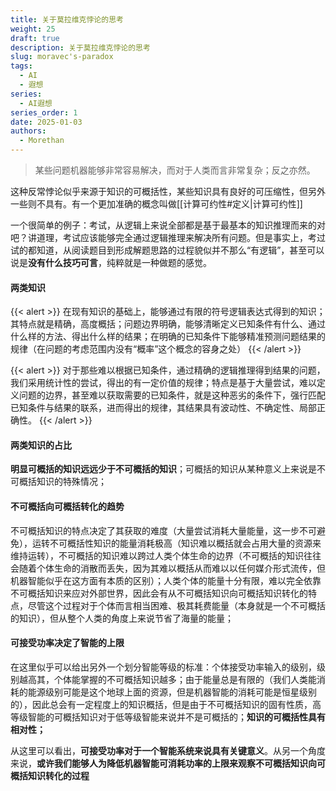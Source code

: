```yaml
---
title: 关于莫拉维克悖论的思考
weight: 25
draft: true
description: 关于莫拉维克悖论的思考
slug: moravec's-paradox
tags:
  - AI
  - 遐想
series:
  - AI遐想
series_order: 1
date: 2025-01-03
authors:
  - Morethan
---
```


> 某些问题机器能够非常容易解决，而对于人类而言非常复杂；反之亦然。

这种反常悖论似乎来源于知识的可概括性，某些知识具有良好的可压缩性，但另外一些则不具有。有一个更加准确的概念叫做[[计算可约性#定义|计算可约性]]

一个很简单的例子：考试，从逻辑上来说全部都是基于最基本的知识推理而来的对吧？讲道理，考试应该能够完全通过逻辑推理来解决所有问题。但是事实上，考过试的都知道，从阅读题目到形成解题思路的过程貌似并不那么“有逻辑”，甚至可以说是**没有什么技巧可言**，纯粹就是一种做题的感觉。

#### 两类知识

{{< alert  >}}
在现有知识的基础上，能够通过有限的符号逻辑表达式得到的知识；其特点就是精确，高度概括；问题边界明确，能够清晰定义已知条件有什么、通过什么样的方法、得出什么样的结果；在明确的已知条件下能够精准预测问题结果的规律（在问题的考虑范围内没有“概率”这个概念的容身之处）
{{< /alert >}}


{{< alert  >}}
对于那些难以根据已知条件，通过精确的逻辑推理得到结果的问题，我们采用统计性的尝试，得出的有一定价值的规律；特点是基于大量尝试，难以定义问题的边界，甚至难以获取需要的已知条件，就是这种恶劣的条件下，强行匹配已知条件与结果的联系，进而得出的规律，其结果具有波动性、不确定性、局部正确性。
{{< /alert >}}
#### 两类知识的占比

**明显可概括的知识远远少于不可概括的知识**；可概括的知识从某种意义上来说是不可概括知识的特殊情况；

#### 不可概括向可概括转化的趋势

不可概括知识的特点决定了其获取的难度（大量尝试消耗大量能量，这一步不可避免），运转不可概括性知识的能量消耗极高（知识难以概括就会占用大量的资源来维持运转），不可概括的知识难以跨过人类个体生命的边界（不可概括的知识往往会随着个体生命的消散而丢失，因为其难以概括从而难以以任何媒介形式流传，但机器智能似乎在这方面有本质的区别）；人类个体的能量十分有限，难以完全依靠不可概括知识来应对外部世界，因此会有从不可概括知识向可概括知识转化的特点，尽管这个过程对于个体而言相当困难、极其耗费能量（本身就是一个不可概括的知识），但从整个人类的角度上来说节省了海量的能量；

#### 可接受功率决定了智能的上限

在这里似乎可以给出另外一个划分智能等级的标准：个体接受功率输入的级别，级别越高其，个体能掌握的不可概括知识越多；由于能量总是有限的（我们人类能消耗的能源级别可能是这个地球上面的资源，但是机器智能的消耗可能是恒星级别的），因此总会有一定程度上的知识概括，但是由于不可概括知识的固有性质，高等级智能的可概括知识对于低等级智能来说并不是可概括的；**知识的可概括性具有相对性；**

从这里可以看出，**可接受功率对于一个智能系统来说具有关键意义**。从另一个角度来说，**或许我们能够人为降低机器智能可消耗功率的上限来观察不可概括知识向可概括知识转化的过程**
